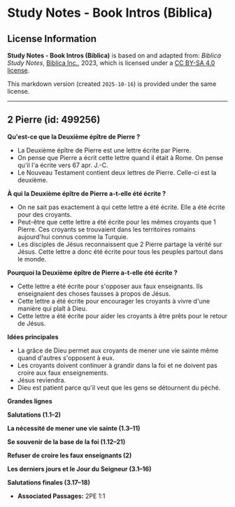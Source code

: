 # Study Notes - Book Intros (Biblica)

## License Information

**Study Notes - Book Intros (Biblica)** is based on and adapted from: _Biblica Study Notes_, [Biblica Inc.](https://www.biblica.com/), 2023, which is licensed under a [CC BY-SA 4.0 license](https://creativecommons.org/licenses/by-sa/4.0/legalcode.en).

This markdown version (created `2025-10-16`) is provided under the same license.



--------------------------------

## 2 Pierre (id: 499256)

**Qu'est\-ce que la Deuxième épître de Pierre ?**

* La Deuxième épître de Pierre est une lettre écrite par Pierre.
* On pense que Pierre a écrit cette lettre quand il était à Rome. On pense qu'il l'a écrite vers 67 apr. J.\-C.
* Le Nouveau Testament contient deux lettres de Pierre. Celle\-ci est la deuxième.

**À qui la Deuxième épître de Pierre a\-t\-elle été écrite ?**

* On ne sait pas exactement à qui cette lettre a été écrite. Elle a été écrite pour des croyants.
* Peut\-être que cette lettre a été écrite pour les mêmes croyants que 1 Pierre. Ces croyants se trouvaient dans les territoires romains aujourd'hui connus comme la Turquie.
* Les disciples de Jésus reconnaissent que 2 Pierre partage la vérité sur Jésus. Cette lettre a donc été écrite pour tous les peuples partout dans le monde.

**Pourquoi la Deuxième épître de Pierre a\-t\-elle été écrite ?**

* Cette lettre a été écrite pour s'opposer aux faux enseignants. Ils enseignaient des choses fausses à propos de Jésus.
* Cette lettre a été écrite pour encourager les croyants à vivre d'une manière qui plaît à Dieu.
* Cette lettre a été écrite pour aider les croyants à être prêts pour le retour de Jésus.

**Idées principales**

* La grâce de Dieu permet aux croyants de mener une vie sainte même quand d'autres s'opposent à eux.
* Les croyants doivent continuer à grandir dans la foi et ne doivent pas croire aux faux enseignements.
* Jésus reviendra.
* Dieu est patient parce qu'il veut que les gens se détournent du péché.

**Grandes lignes**

**Salutations (1\.1–2\)**

**La nécessité de mener une vie sainte (1\.3–11\)**

**Se souvenir de la base de la foi (1\.12–21\)**

**Refuser de croire les faux enseignants (2\)**

**Les derniers jours et le Jour du Seigneur (3\.1–16\)**

**Salutations finales (3\.17–18\)**

* **Associated Passages:** 2PE 1:1

